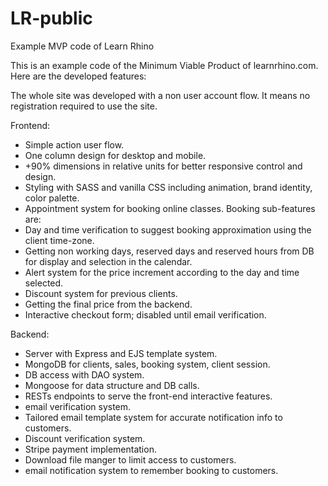 # LR-public
Example MVP code of Learn Rhino

This is an example code of the Minimum Viable Product of learnrhino.com. Here are the developed features:

The whole site was developed with a non user account flow. It means no registration required to use the site.

Frontend:
- Simple action user flow.
- One column design for desktop and mobile.
- +90% dimensions in relative units for better responsive control and design.
- Styling with SASS and vanilla CSS including animation, brand identity, color palette.
- Appointment system for booking online classes.
Booking sub-features are:
- Day and time verification to suggest booking approximation using the client time-zone.
- Getting non working days, reserved days and reserved hours from DB for display and selection in the calendar.
- Alert system for the price increment according to the day and time selected.
- Discount system for previous clients.
- Getting the final price from the backend.
- Interactive checkout form; disabled until email verification.

Backend:

- Server with Express and EJS template system.
- MongoDB for clients, sales, booking system, client session.
- DB access with DAO system.
- Mongoose for data structure and DB calls.
- RESTs endpoints to serve the front-end interactive features.
- email verification system.
- Tailored email template system for accurate notification info to customers.
- Discount verification system.
- Stripe payment implementation.
- Download file manger to limit access to customers.
- email notification system to remember booking to customers.

